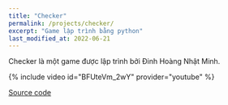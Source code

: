 ```yaml
---
title: "Checker"
permalink: /projects/checker/
excerpt: "Game lập trình bằng python"
last_modified_at: 2022-06-21
---
```


Checker là một game được lập trình bởi Đinh Hoàng Nhật Minh.

{% include video id="BFUteVm_2wY" provider="youtube" %}

[Source code](https://github.com/mayha1/PythonCheckerGame)
